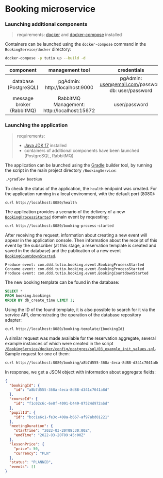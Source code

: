 # Booking microservice

### Launching additional components

> requirements: [docker](https://docs.docker.com/get-docker/) and [docker-compose](https://docs.docker.com/compose/install/) installed

Containers can be launched using the `docker-compose` command in the `BookingService/docker` directory:

```bash
docker-compose -p tutio up --build -d
```

| component | management tool | credentials |
|:---:|:---:|:---:|
| database <br/>(PostgreSQL) | pgAdmin: <br/>http://localhost:9000 | pgAdmin: user@email.com/password <br/>db: user/password |
| message broker <br/>(RabbitMQ) | RabbitMQ Management: <br/>http://localhost:15672 | user/password |

### Launching the application

> requirements:
> - [Java JDK 17](https://openjdk.java.net/projects/jdk/17/) installed
> - containers of additional components have been launched (PostgreSQL, RabbitMQ)

The application can be launched using the [Gradle](https://gradle.org/) builder tool, by running the script in the main project directory `/BookingService`:

```bash
./gradlew bootRun
```

To check the status of the application, the `health` endpoint was created.
For the application running in a local environment, with the default port (8080):

```bash
curl http://localhost:8080/health
```

The application provides a scenario of the delivery of a new [`BookingProcessStarted`](domain/src/main/java/com/ddd/tutio/booking/event/BookingProcessStarted.java) domain event by requesting:

```bash
curl http://localhost:8080/booking-process-started
```

After receiving the request, information about creating a new event will appear in the application console.
Then information about the receipt of this event by the subscriber (at this stage, a reservation template is created and saved in the database) and the publication of a new event [`BookingCountdownStarted`](domain/src/main/java/com/ddd/tutio/booking/event/BookingCountdownStarted.java).

```
Produce event: com.ddd.tutio.booking.event.BookingProcessStarted
Consume event: com.ddd.tutio.booking.event.BookingProcessStarted
Produce event: com.ddd.tutio.booking.event.BookingCountdownStarted
```

The new booking template can be found in the database:

```sql
SELECT *
FROM booking.bookings
ORDER BY db_create_time LIMIT 1;
```

Using the ID of the found template, it is also possible to search for it via the service API, demonstrating the operation of the database repository adapter:

```bash
curl http://localhost:8080/booking-template/{bookingId}
```

A similar request was made available for the reservation aggregate, several example instances of which were created in the script [`/BookingService/docker/config/postgres/sql/03_example_init_values.sql`](docker/config/postgres/sql/03_example_init_values.sql). Sample request for one of them:

```bash
curl http://localhost:8080/booking/a8b7d555-368a-4eca-8d88-d341c7041a8d
```

In response, we get a JSON object with information about aggregate fields:

```json
{
  "bookingId": {
    "id": "a8b7d555-368a-4eca-8d88-d341c7041a8d"
  },
  "courseId": {
    "id": "f1c02c6c-6e8f-4091-b449-87524d972abd"
  },
  "pupilId": {
    "id": "bcc1e6c1-fe3c-408a-b667-af97abd01221"
  },
  "meetingDuration": {
    "startTime": "2022-03-20T08:30:00Z",
    "endTime": "2022-03-20T09:45:00Z"
  },
  "lessonPrice": {
    "price": 50,
    "currency": "PLN"
  },
  "status": "PLANNED",
  "events": []
}
```

